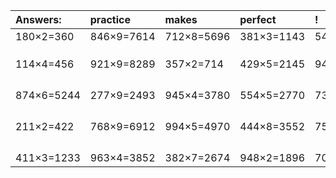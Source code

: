 | Answers: | practice | makes | perfect | ! |
| :--- | :--- | :--- | :--- | :--- |
| 180×2=360 | 846×9=7614 | 712×8=5696 | 381×3=1143 | 545×6=3270 | 
|   |   |   |   |   | 
|   |   |   |   |   | 
|   |   |   |   |   | 
| 114×4=456 | 921×9=8289 | 357×2=714 | 429×5=2145 | 944×3=2832 | 
|   |   |   |   |   | 
|   |   |   |   |   | 
|   |   |   |   |   | 
|   |   |   |   |   | 
| 874×6=5244 | 277×9=2493 | 945×4=3780 | 554×5=2770 | 734×2=1468 | 
|   |   |   |   |   | 
|   |   |   |   |   | 
|   |   |   |   |   | 
|   |   |   |   |   | 
| 211×2=422 | 768×9=6912 | 994×5=4970 | 444×8=3552 | 759×8=6072 | 
|   |   |   |   |   | 
|   |   |   |   |   | 
|   |   |   |   |   | 
|   |   |   |   |   | 
| 411×3=1233 | 963×4=3852 | 382×7=2674 | 948×2=1896 | 705×2=1410 | 
